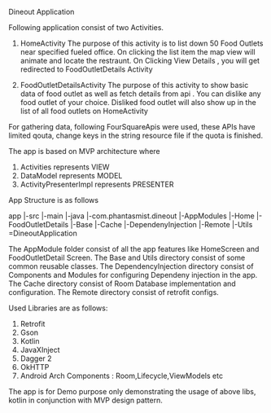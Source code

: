 Dineout Application

Following application consist of two Activities.

1. HomeActivity
    The purpose of this activity is to list down 50 Food Outlets near specified fueled office.
    On clicking the list item the map view will animate and locate the restraunt.
    On Clicking View Details , you will get redirected to FoodOutletDetails Activity

2. FoodOutletDetailsActivity
    The purpose of this activity to show basic data of food outlet as well as fetch details
    from api .
    You can dislike any food outlet of your choice.
    Disliked food outlet will also show up in the list of all food outlets on HomeActivity


For gathering data, following FourSquareApis were used, these APIs have limited qouta, change keys in the string
resource file if the quota is finished.

The app is based on MVP architecture where
1. Activities represents VIEW
2. DataModel represents  MODEL
3. ActivityPresenterImpl represents PRESENTER

App Structure is as follows

app
    |-src
        |-main
            |-java
                |-com.phantasmist.dineout
                    |-AppModules
                        |-Home
                        |-FoodOutletDetails
                    |-Base
                    |-Cache
                    |-DependenyInjection
                    |-Remote
                    |-Utils
                    =DineoutApplication




The AppModule folder consist of all the app features like HomeScreen and FoodOutletDetail Screen.
The Base and Utils directory consist of some common reusable classes.
The DependencyInjection directory consist of Components and Modules for configuring Dependeny injection in the app.
The Cache directory consist of Room Database implementation and configuration.
The Remote directory consist of retrofit configs.


Used Libraries are as follows:
1. Retrofit
2. Gson
3. Kotlin
4. JavaXInject
5. Dagger 2
6. OkHTTP
7. Android Arch Components : Room,Lifecycle,ViewModels etc

The app is for Demo purpose only demonstrating the usage of above libs, kotlin in conjunction with
MVP design pattern.